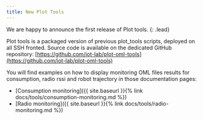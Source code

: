 ```yaml
---
title: New Plot Tools
---
```


We are happy to announce the first release of Plot tools.
{: .lead}

Plot tools is a packaged version of previous plot_tools scripts, deployed on all SSH fronted. Source code is available on the dedicated GitHub repository: [https://github.com/iot-lab/plot-oml-tools](https://github.com/iot-lab/plot-oml-tools)

You will find examples on how to display monitoring OML files results for consumption, radio rssi and robot trajectory in those documentation pages:

* [Consumption monitoring]({{ site.baseurl }}{% link docs/tools/consumption-monitoring.md %}) 
* [Radio monitoring]({{ site.baseurl }}{% link docs/tools/radio-monitoring.md %}) 